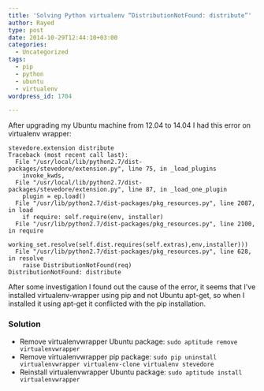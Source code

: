 ```yaml
---
title: 'Solving Python virtualenv “DistributionNotFound: distribute”'
author: Rayed
type: post
date: 2014-10-29T12:44:10+03:00
categories:
  - Uncategorized
tags:
  - pip
  - python
  - ubuntu
  - virtualenv
wordpress_id: 1704

---
```

After upgrading my Ubuntu machine from 12.04 to 14.04 I had this error on virtualenv wrapper:

<!--more-->

    stevedore.extension distribute
    Traceback (most recent call last):
      File "/usr/local/lib/python2.7/dist-packages/stevedore/extension.py", line 75, in _load_plugins
        invoke_kwds,
      File "/usr/local/lib/python2.7/dist-packages/stevedore/extension.py", line 87, in _load_one_plugin
        plugin = ep.load()
      File "/usr/lib/python2.7/dist-packages/pkg_resources.py", line 2087, in load
        if require: self.require(env, installer)
      File "/usr/lib/python2.7/dist-packages/pkg_resources.py", line 2100, in require
        working_set.resolve(self.dist.requires(self.extras),env,installer)))
      File "/usr/lib/python2.7/dist-packages/pkg_resources.py", line 628, in resolve
        raise DistributionNotFound(req)
    DistributionNotFound: distribute

After some investigation I found out the cause of the error, it seems that I've installed virtualenv-wrapper using pip and not Ubuntu apt-get, so when I installed it using apt-get it conflicted with the pip installation.

### Solution

- Remove virtualenvwrapper Ubuntu package: `sudo aptitude remove virtualenvwrapper`
- Remove virtualenvwrapper pip package: `sudo pip uninstall virtualenvwrapper virtualenv-clone virtualenv stevedore`
- Reinstall virtualenvwrapper Ubuntu package: `sudo aptitude install virtualenvwrapper`
